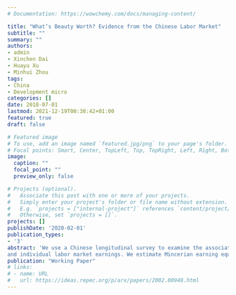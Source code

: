 ```yaml
---
# Documentation: https://wowchemy.com/docs/managing-content/

title: "What’s Beauty Worth? Evidence from the Chinese Labor Market"
subtitle: ""
summary: ""
authors:
- admin
- Xinchen Dai
- Huayu Xu
- Minhui Zhou
tags: 
- China
- Development micro
categories: []
date: 2018-07-01
lastmod: 2021-12-19T00:38:42+01:00
featured: true
draft: false

# Featured image
# To use, add an image named `featured.jpg/png` to your page's folder.
# Focal points: Smart, Center, TopLeft, Top, TopRight, Left, Right, BottomLeft, Bottom, BottomRight.
image:
  caption: ""
  focal_point: ""
  preview_only: false

# Projects (optional).
#   Associate this post with one or more of your projects.
#   Simply enter your project's folder or file name without extension.
#   E.g. `projects = ["internal-project"]` references `content/project/deep-learning/index.md`.
#   Otherwise, set `projects = []`.
projects: []
publishDate: '2020-02-01'
publication_types:
- '3'
abstract: 'We use a Chinese longitudinal survey to examine the association between beauty
and individual labor market earnings. We estimate Mincerian earning equations with both cross sectional and longitudinal samples using parental characteristics as instrumental variables for beauty. We include the hazard rate to control for selection into occupations where beauty is perceived as being productive in the cross sectional specification. In the longitudinal specification, we add the inverse Mills ratio in the earning equation and carry out a test of selection bias. We get similar results in both specifications. Estimating over the full sample, we find that beauty is associated with higher earnings for females, that its exogeneity is rejected using the appropriate Hausman test, and that there is no evidence for selection into occupations where beauty is important. Our preferred point estimates indicate that the impact on hourly labor earnings of a one standard deviation increase in beauty is equivalent to a seven year increase in the number of years of schooling for the cross sectional model. For the longitudinal model, a one standard deviation increase in beauty increases women’s annual income by 40% and increase men’s annual income by more than 20%.'
publication: "Working Paper"
# links:
# - name: URL
#   url: https://ideas.repec.org/p/arx/papers/2002.00948.html
---
```


